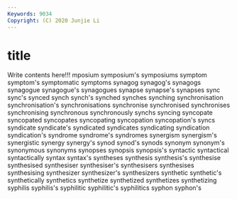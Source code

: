 ```yaml
---
Keywords: 9034
Copyright: (C) 2020 Junjie Li
---
```


# title

Write contents here!!!
mposium 
symposium's 
symposiums 
symptom 
symptom's 
symptomatic 
symptoms
synagog 
synagog's 
synagogs 
synagogue 
synagogue's 
synagogues 
synapse 
synapse's 
synapses 
sync
sync's 
synced 
synch 
synch's 
synched 
synches 
synching 
synchronisation 
synchronisation's 
synchronisations
synchronise 
synchronised 
synchronises 
synchronising 
synchronous 
synchronously 
synchs 
syncing 
syncopate 
syncopated
syncopates 
syncopating 
syncopation 
syncopation's 
syncs 
syndicate 
syndicate's 
syndicated 
syndicates 
syndicating
syndication 
syndication's 
syndrome 
syndrome's 
syndromes 
synergism 
synergism's 
synergistic 
synergy 
synergy's
synod 
synod's 
synods 
synonym 
synonym's 
synonymous 
synonyms 
synopses 
synopsis 
synopsis's
syntactic 
syntactical 
syntactically 
syntax 
syntax's 
syntheses 
synthesis 
synthesis's 
synthesise 
synthesised
synthesiser 
synthesiser's 
synthesisers 
synthesises 
synthesising 
synthesizer 
synthesizer's 
synthesizers 
synthetic 
synthetic's
synthetically 
synthetics 
synthetize 
synthetized 
synthetizes 
synthetizing 
syphilis 
syphilis's 
syphilitic 
syphilitic's
syphilitics 
syphon 
syphon's 
